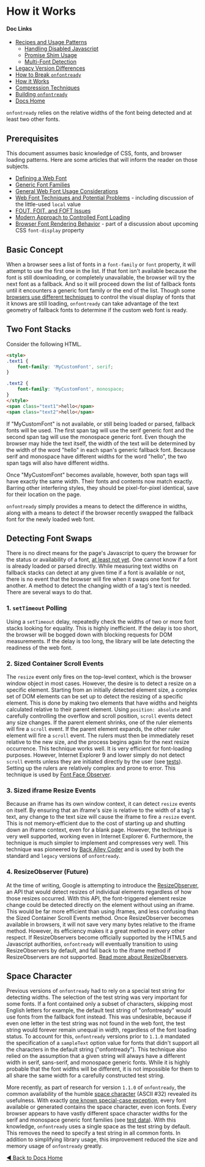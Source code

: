 # How it Works

#### Doc Links
* [Recipes and Usage Patterns](recipesAndUsagePatterns.md)
    - [Handling Disabled Javascript](handlingDisabledJavascript.md)
    - [Promise Shim Usage](promiseShimUsage.md)
    - [Multi-Font Detection](multiFontDetection.md)
* [Legacy Version Differences](legacyVersionDifferences.md)
* [How to Break `onfontready`](howToBreakOnfontready.md)
* [How it Works](howItWorks.md)
* [Compression Techniques](compressionTechniques.md)
* [Building `onfontready`](buildingOnfontready.md)
* [Docs Home](README.md)

`onfontready` relies on the relative widths of the font being detected and at least two other fonts.


## Prerequisites

This document assumes basic knowledge of CSS, fonts, and browser loading patterns. Here are some articles that will inform the reader on those subjects.

* [Defining a Web Font](https://css-tricks.com/snippets/css/using-font-face/)
* [Generic Font Families](https://developer.mozilla.org/en-US/docs/Web/CSS/font-family#Values)
* [General Web Font Usage Considerations](http://www.html5rocks.com/en/tutorials/webfonts/quick/)
* [Web Font Techniques and Potential Problems](http://www.paulirish.com/2009/bulletproof-font-face-implementation-syntax/) - including discussion of the little-used `local` value
* [FOUT, FOIT, and FOFT Issues](https://css-tricks.com/fout-foit-foft/)
* [Modern Approach to Controlled Font Loading](https://www.filamentgroup.com/lab/font-events.html)
* [Browser Font Rendering Behavior](https://developers.google.com/web/updates/2016/02/font-display?hl=en) - part of a discussion about upcoming CSS `font-display` property


## Basic Concept

When a browser sees a list of fonts in a `font-family` or `font` property, it will attempt to use the first one in the list. If that font isn't available because the font is still downloading, or completely unavailable, the browser will try the next font as a fallback. And so it will proceed down the list of fallback fonts until it encounters a generic font family or the end of the list. Though some [browsers use different techniques](https://developers.google.com/web/updates/2016/02/font-display?hl=en) to control the visual display of fonts that it knows are still loading, `onfontready` can take advantage of the text geometry of fallback fonts to determine if the custom web font is ready.


## Two Font Stacks

Consider the following HTML.

```html
<style>
.text1 {
    font-family: 'MyCustomFont', serif;
}

.text2 {
    font-family: 'MyCustomFont', monospace;
}
</style>
<span class="text1">hello</span>
<span class="text2">hello</span>
```

If "MyCustomFont" is not available, or still being loaded or parsed, fallback fonts will be used. The first span tag will use the serif generic font and the second span tag will use the monospace generic font. Even though the browser may hide the text itself, the width of the text will be determined by the width of the word "hello" in each span's generic fallback font. Because serif and monospace have different widths for the word "hello", the two span tags will also have different widths.

Once "MyCustomFont" becomes available, however, both span tags will have exactly the same width. Their fonts and contents now match exactly. Barring other interfering styles, they should be pixel-for-pixel identical, save for their location on the page.

`onfontready` simply provides a means to detect the difference in widths, along with a means to detect if the browser recently swapped the fallback font for the newly loaded web font.


## Detecting Font Swaps

There is no direct means for the page's Javascript to query the browser for the status or availability of a font, [at least not yet](https://developer.mozilla.org/en-US/docs/Web/API/CSS_Font_Loading_API). One cannot know if a font is already loaded or parsed directly. While measuring text widths on fallback stacks can detect at any given time if a font is available or not, there is no event that the browser will fire when it swaps one font for another. A method to detect the changing width of a tag's text is needed. There are several ways to do that.

### 1. `setTimeout` Polling

Using a `setTimeout` delay, repeatedly check the widths of two or more font stacks looking for equality. This is highly inefficient. If the delay is too short, the browser will be bogged down with blocking requests for DOM measurements. If the delay is too long, the library will be late detecting the readiness of the web font.


### 2. Sized Container Scroll Events

The `resize` event only fires on the top-level context, which is the browser window object in most cases. However, the desire is to detect a resize on a specific element. Starting from an initially detected element size, a complex set of DOM elements can be set up to detect the resizing of a specific element. This is done by making two elements that have widths and heights calculated relative to their parent element. Using `position: absolute` and carefully controlling the overflow and scroll position, `scroll` events detect any size changes. If the parent element shrinks, one of the ruler elements will fire a `scroll` event. If the parent element expands, the other ruler element will fire a `scroll` event. The rulers must then be immediately reset relative to the new size, and the process begins again for the next resize occurrence. This technique works well. It is very efficient for font-loading purposes. However, Internet Explorer 9 and lower simply do not detect `scroll` events unless they are initiated directly by the user (see [tests](../tests/scrollBasedResizeDetectionTest/index.html)). Setting up the rulers are relatively complex and prone to error. This technique is used by [Font Face Observer](https://github.com/bramstein/fontfaceobserver/).


### 3. Sized iframe Resize Events

Because an iframe has its own window context, it can detect `resize` events on itself. By ensuring that an iframe's size is relative to the width of a tag's text, any change to the text size will cause the iframe to fire a `resize` event. This is not memory-efficient due to the cost of starting up and shutting down an iframe context, even for a blank page. However, the technique is very well supported, working even in Internet Explorer 6. Furthermore, the technique is much simpler to implement and compresses very well. This technique was pioneered by [Back Alley Coder](http://www.backalleycoder.com/2013/03/18/cross-browser-event-based-element-resize-detection/) and is used by both the standard and `legacy` versions of `onfontready`.


### 4. ResizeObserver (Future)

At the time of writing, Google is attempting to introduce the [ResizeObserver](https://wicg.github.io/ResizeObserver/), an API that would detect resizes of individual elements regardless of how those resizes occurred. With this API, the font-triggered element resize change could be detected directly on the element without using an iframe. This would be far more efficient than using iframes, and less confusing than the Sized Container Scroll Events method. Once ResizeObserver becomes available in browsers, it will not save very many bytes relative to the iframe method. However, its efficiency makes it a great method in every other respect. If ResizeObservers become officially supported by the HTML5 and Javascript authorities, `onfontready` will eventually transition to using ResizeObservers by default, and fall back to the iframe method if ResizeObservers are not supported. [Read more about ResizeObservers](https://developers.google.com/web/updates/2016/10/resizeobserver).


## Space Character

Previous versions of `onfontready` had to rely on a special test string for detecting widths. The selection of the test string was very important for some fonts. If a font contained only a subset of characters, skipping most English letters for example, the default test string of "onfontready" would use fonts from the fallback font instead. This was undesirable, because if even one letter in the test string was not found in the web font, the test string would forever remain unequal in width, regardless of the font loading status. To account for this, `onfontready` versions prior to `1.1.0` mandated the specification of a `sampleText` option value for fonts that didn't support all the characters in the default string ("onfontready"). This technique also relied on the assumption that a given string will always have a different width in serif, sans-serif, and monospace generic fonts. While it is highly probable that the font widths will be different, it is not impossible for them to all share the same width for a carefully constructed test string.

More recently, as part of research for version `1.1.0` of `onfontready`, the common availability of the humble [space character](https://en.wikipedia.org/wiki/Whitespace_character) (ASCII #32) revealed its usefulness. With exactly [one known special-case exception](http://stackoverflow.com/q/39172165/195068), every font available or generated contains the space character, even icon fonts. Every browser appears to have vastly different space character widths for the serif and monospace generic font families (see [test data](../tests/spaceCharacterWidths/index.html)). With this knowledge, `onfontready` uses a single space as the test string by default. This removes the need to specify a test string in all common fonts. In addition to simplifying library usage, this improvement reduced the size and memory usage of `onfontready` greatly.


[◀ Back to Docs Home](README.md)
